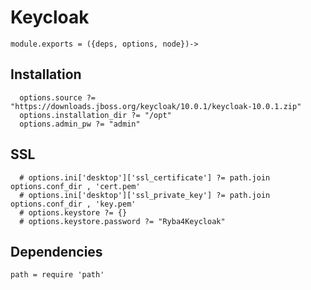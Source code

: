 
# Keycloak

    module.exports = ({deps, options, node})->

## Installation

      options.source ?= "https://downloads.jboss.org/keycloak/10.0.1/keycloak-10.0.1.zip"
      options.installation_dir ?= "/opt"
      options.admin_pw ?= "admin"

## SSL

      # options.ini['desktop']['ssl_certificate'] ?= path.join options.conf_dir , 'cert.pem'
      # options.ini['desktop']['ssl_private_key'] ?= path.join options.conf_dir , 'key.pem'
      # options.keystore ?= {}
      # options.keystore.password ?= "Ryba4Keycloak"

## Dependencies

    path = require 'path'
